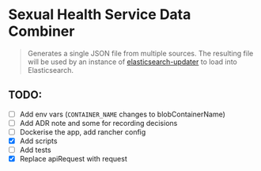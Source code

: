# Sexual Health Service Data Combiner

> Generates a single JSON file from multiple sources. The resulting file will be used by an instance of [elasticsearch-updater](https://github.com/nhsuk/elasticsearch-updater) to load into Elasticsearch.


## TODO:

- [ ] Add env vars (`CONTAINER_NAME` changes to blobContainerName)
- [ ] Add ADR note and some for recording decisions
- [ ] Dockerise the app, add rancher config
- [x] Add scripts
- [ ] Add tests
- [x] Replace apiRequest with request
